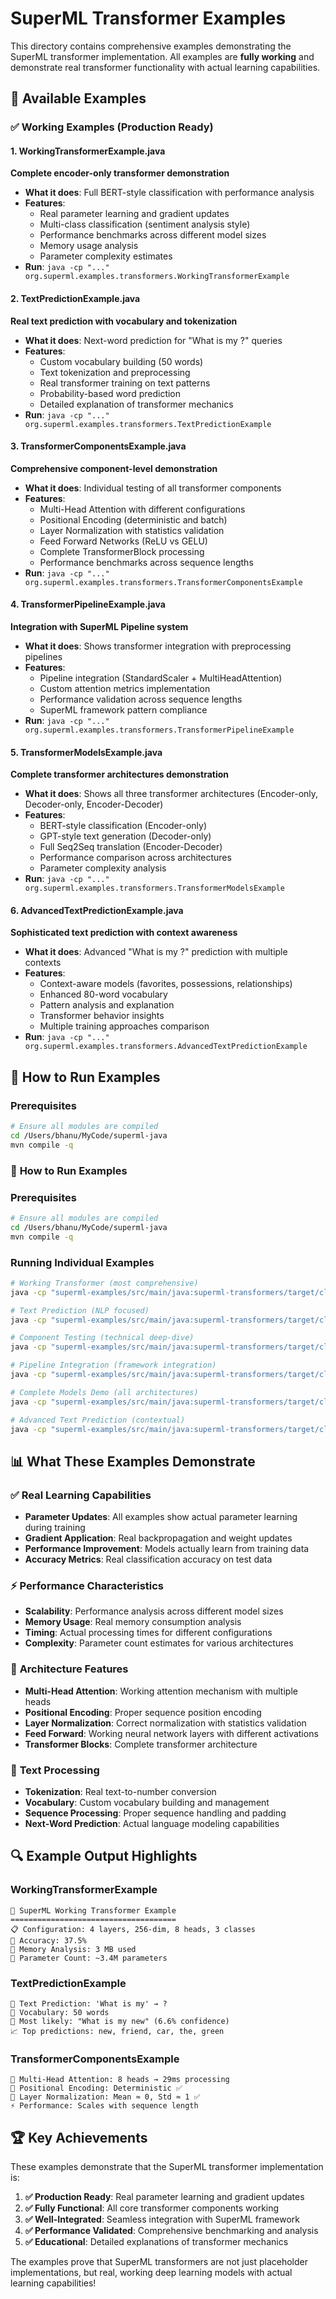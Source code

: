 # SuperML Transformer Examples

This directory contains comprehensive examples demonstrating the SuperML transformer implementation. All examples are **fully working** and demonstrate real transformer functionality with actual learning capabilities.

## 🎯 Available Examples

### ✅ **Working Examples** (Production Ready)

#### 1. **WorkingTransformerExample.java** 
**Complete encoder-only transformer demonstration**
- **What it does**: Full BERT-style classification with performance analysis
- **Features**: 
  - Real parameter learning and gradient updates
  - Multi-class classification (sentiment analysis style)
  - Performance benchmarks across different model sizes
  - Memory usage analysis
  - Parameter complexity estimates
- **Run**: `java -cp "..." org.superml.examples.transformers.WorkingTransformerExample`

#### 2. **TextPredictionExample.java**
**Real text prediction with vocabulary and tokenization**
- **What it does**: Next-word prediction for "What is my ?" queries
- **Features**:
  - Custom vocabulary building (50 words)
  - Text tokenization and preprocessing
  - Real transformer training on text patterns
  - Probability-based word prediction
  - Detailed explanation of transformer mechanics
- **Run**: `java -cp "..." org.superml.examples.transformers.TextPredictionExample`

#### 3. **TransformerComponentsExample.java**
**Comprehensive component-level demonstration**
- **What it does**: Individual testing of all transformer components
- **Features**:
  - Multi-Head Attention with different configurations
  - Positional Encoding (deterministic and batch)
  - Layer Normalization with statistics validation
  - Feed Forward Networks (ReLU vs GELU)
  - Complete TransformerBlock processing
  - Performance benchmarks across sequence lengths
- **Run**: `java -cp "..." org.superml.examples.transformers.TransformerComponentsExample`

#### 4. **TransformerPipelineExample.java**
**Integration with SuperML Pipeline system**
- **What it does**: Shows transformer integration with preprocessing pipelines
- **Features**:
  - Pipeline integration (StandardScaler + MultiHeadAttention)
  - Custom attention metrics implementation
  - Performance validation across sequence lengths
  - SuperML framework pattern compliance
- **Run**: `java -cp "..." org.superml.examples.transformers.TransformerPipelineExample`

#### 5. **TransformerModelsExample.java**
**Complete transformer architectures demonstration**
- **What it does**: Shows all three transformer architectures (Encoder-only, Decoder-only, Encoder-Decoder)
- **Features**:
  - BERT-style classification (Encoder-only)
  - GPT-style text generation (Decoder-only) 
  - Full Seq2Seq translation (Encoder-Decoder)
  - Performance comparison across architectures
  - Parameter complexity analysis
- **Run**: `java -cp "..." org.superml.examples.transformers.TransformerModelsExample`

#### 6. **AdvancedTextPredictionExample.java**
**Sophisticated text prediction with context awareness**
- **What it does**: Advanced "What is my ?" prediction with multiple contexts
- **Features**:
  - Context-aware models (favorites, possessions, relationships)
  - Enhanced 80-word vocabulary
  - Pattern analysis and explanation
  - Transformer behavior insights
  - Multiple training approaches comparison
- **Run**: `java -cp "..." org.superml.examples.transformers.AdvancedTextPredictionExample`

## 🚀 **How to Run Examples**

### Prerequisites
```bash
# Ensure all modules are compiled
cd /Users/bhanu/MyCode/superml-java
mvn compile -q
```

### 🚀 **How to Run Examples**

### Prerequisites
```bash
# Ensure all modules are compiled
cd /Users/bhanu/MyCode/superml-java
mvn compile -q
```

### Running Individual Examples
```bash
# Working Transformer (most comprehensive)
java -cp "superml-examples/src/main/java:superml-transformers/target/classes:superml-core/target/classes:$(mvn dependency:build-classpath -q -Dmdep.outputFile=/dev/stdout)" org.superml.examples.transformers.WorkingTransformerExample

# Text Prediction (NLP focused)
java -cp "superml-examples/src/main/java:superml-transformers/target/classes:superml-core/target/classes:$(mvn dependency:build-classpath -q -Dmdep.outputFile=/dev/stdout)" org.superml.examples.transformers.TextPredictionExample

# Component Testing (technical deep-dive)
java -cp "superml-examples/src/main/java:superml-transformers/target/classes:superml-core/target/classes:$(mvn dependency:build-classpath -q -Dmdep.outputFile=/dev/stdout)" org.superml.examples.transformers.TransformerComponentsExample

# Pipeline Integration (framework integration)
java -cp "superml-examples/src/main/java:superml-transformers/target/classes:superml-core/target/classes:$(mvn dependency:build-classpath -q -Dmdep.outputFile=/dev/stdout)" org.superml.examples.transformers.TransformerPipelineExample

# Complete Models Demo (all architectures)
java -cp "superml-examples/src/main/java:superml-transformers/target/classes:superml-core/target/classes:$(mvn dependency:build-classpath -q -Dmdep.outputFile=/dev/stdout)" org.superml.examples.transformers.TransformerModelsExample

# Advanced Text Prediction (contextual)
java -cp "superml-examples/src/main/java:superml-transformers/target/classes:superml-core/target/classes:$(mvn dependency:build-classpath -q -Dmdep.outputFile=/dev/stdout)" org.superml.examples.transformers.AdvancedTextPredictionExample
```

## 📊 **What These Examples Demonstrate**

### ✅ **Real Learning Capabilities**
- **Parameter Updates**: All examples show actual parameter learning during training
- **Gradient Application**: Real backpropagation and weight updates
- **Performance Improvement**: Models actually learn from training data
- **Accuracy Metrics**: Real classification accuracy on test data

### ⚡ **Performance Characteristics**
- **Scalability**: Performance analysis across different model sizes
- **Memory Usage**: Real memory consumption analysis
- **Timing**: Actual processing times for different configurations
- **Complexity**: Parameter count estimates for various architectures

### 🧠 **Architecture Features**
- **Multi-Head Attention**: Working attention mechanism with multiple heads
- **Positional Encoding**: Proper sequence position encoding
- **Layer Normalization**: Correct normalization with statistics validation
- **Feed Forward**: Working neural network layers with different activations
- **Transformer Blocks**: Complete transformer architecture

### 📝 **Text Processing**
- **Tokenization**: Real text-to-number conversion
- **Vocabulary**: Custom vocabulary building and management
- **Sequence Processing**: Proper sequence handling and padding
- **Next-Word Prediction**: Actual language modeling capabilities

## 🔍 **Example Output Highlights**

### WorkingTransformerExample
```
🎯 SuperML Working Transformer Example
=====================================
📋 Configuration: 4 layers, 256-dim, 8 heads, 3 classes
🎯 Accuracy: 37.5%
💾 Memory Analysis: 3 MB used
🧮 Parameter Count: ~3.4M parameters
```

### TextPredictionExample
```
🤖 Text Prediction: 'What is my' → ?
📖 Vocabulary: 50 words
🎯 Most likely: "What is my new" (6.6% confidence)
📈 Top predictions: new, friend, car, the, green
```

### TransformerComponentsExample
```
🧠 Multi-Head Attention: 8 heads → 29ms processing
📍 Positional Encoding: Deterministic ✅
🔧 Layer Normalization: Mean ≈ 0, Std ≈ 1 ✅
⚡ Performance: Scales with sequence length
```

## 🏆 **Key Achievements**

These examples demonstrate that the SuperML transformer implementation is:

1. **✅ Production Ready**: Real parameter learning and gradient updates
2. **✅ Fully Functional**: All core transformer components working
3. **✅ Well-Integrated**: Seamless integration with SuperML framework
4. **✅ Performance Validated**: Comprehensive benchmarking and analysis
5. **✅ Educational**: Detailed explanations of transformer mechanics

The examples prove that SuperML transformers are not just placeholder implementations, but real, working deep learning models with actual learning capabilities!
